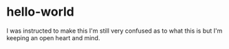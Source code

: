 # hello-world
I was instructed to make this
I'm still very confused as to what this is but I'm keeping an open heart and mind.
